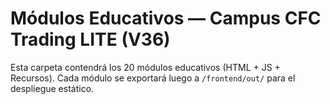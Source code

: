 # Módulos Educativos — Campus CFC Trading LITE (V36)
Esta carpeta contendrá los 20 módulos educativos (HTML + JS + Recursos).
Cada módulo se exportará luego a `/frontend/out/` para el despliegue estático.
